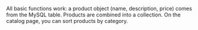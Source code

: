 All basic functions work: a product object (name, description, price) comes from the MySQL table. Products are combined into a collection. On the catalog page, you can sort products by category.
